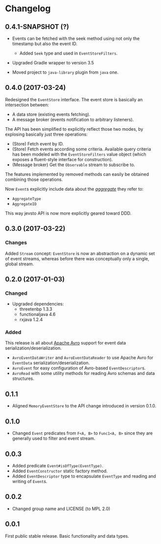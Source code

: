 # Changelog

## 0.4.1-SNAPSHOT (?)
* Events can be fetched with the seek method using not only the timestamp but also the event ID.
    * Added `Seek` type and used in `EventStoreFilters`.

* Upgraded Gradle wrapper to version 3.5
* Moved project to `java-library` plugin from `java` one.

## 0.4.0 (2017-03-24)
Redesigned the `EventStore` interface. The event store is basically an intersection between:

* A data store (existing events fetching).
* A message broker (events notification to arbitrary listeners).

The API has been simplified to explicitly reflect those two modes, by explosing basically just three operations:

* (Store) Fetch event by ID.
* (Store) Fetch events according some criteria. Available query criteria has been modeled with the `EventStoreFilters` 
  value object (which exposes a fluent-style interface for construction).
* (Message broker) Get the `Observable` stream to subscribe to.

The features implemented by removed methods can easily be obtained combining those operations.

Now `Event`s explicitly include data about the *[aggregate](https://martinfowler.com/bliki/DDD_Aggregate.html)* 
they refer to:

- `AggregateType`
- `AggregateID`

This way jevsto API is now more explicitly geared toward DDD. 

## 0.3.0 (2017-03-22)
### Changes
Added `Stream` concept: `EventStore` is now an abstraction on a dynamic set of event streams, whereas before there was 
conceptually only a single, global stream.

## 0.2.0 (2017-01-03)
### Changed
* Upgraded dependencies:
    * threetenbp 1.3.3
    * functionaljava 4.6
    * rxjava 1.2.4

### Added
This release is all about [Apache Avro](https://avro.apache.org/) support for event data serialization/deserialization.

* `AvroEventDataWriter` and `AvroEventDataReader` to use Apache Avro for `EventData` serialization/deserialization.
* `AvroEvent` for easy configuration of Avro-based `EventDescriptor`s.
* `AvroRead` with some utility methods for reading Avro schemas and data structures.

## 0.1.1
* Aligned `MemoryEventStore` to the API change introduced in version 0.1.0.

## 0.1.0
* Changed `Event` predicates from `F<A, B>` to `Func1<A, B>` since they are generally used to filter and event stream.

## 0.0.3
* Added predicate `Event#isOfType(EventType)`.
* Added `EventConstructor` static factory method.
* Added `EventDescriptor` type to encapsulate `EventType` and reading and writing of `Event`s.

## 0.0.2
* Changed group name and LICENSE (to MPL 2.0)

## 0.0.1
First public stable release. Basic functionality and data types.

